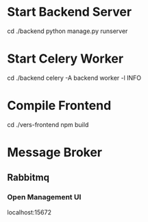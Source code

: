 # Start Backend Server

cd ./backend
python manage.py runserver


# Start Celery Worker

cd ./backend
celery -A backend worker -l INFO


# Compile Frontend

cd ./vers-frontend
npm build


# Message Broker 

## Rabbitmq

### Open Management UI

localhost:15672


